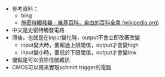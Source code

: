 - 參考資料：
	- bing
	- [施密特觸發器 - 維基百科，自由的百科全書 (wikipedia.org)](https://zh.wikipedia.org/zh-tw/%E6%96%BD%E5%AF%86%E7%89%B9%E8%A7%A6%E5%8F%91%E5%99%A8)
- 中文是史密特觸發電路
- 滯後，也就是在input變化時，output不會立即改著改變
	- input變大時，要超過上限閾值，output才會變high
	- input變小時，要低於下限閾值，output才會變low
- 優點是可以消除信號雜訊
- CMOS可以用來實現schmitt trigger的電路